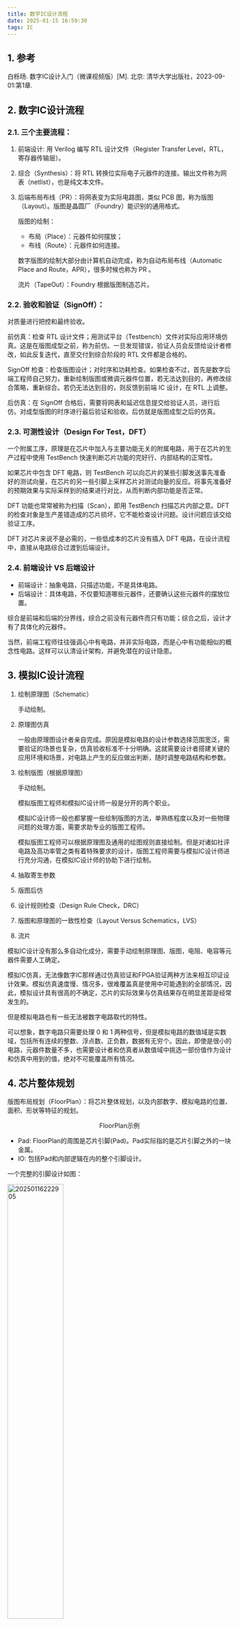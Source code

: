```yaml
---
title: 数字IC设计流程
date: 2025-01-15 16:59:30
tags: IC
---
```


## 1. 参考

白栎旸. 数字IC设计入门（微课视频版）[M]. 北京: 清华大学出版社，2023-09-01:第1章.

## 2. 数字IC设计流程

### 2.1. 三个主要流程：

1. 前端设计: 用 Verilog 编写 RTL 设计文件（Register Transfer Level，RTL，寄存器传输层）。
2. 综合（Synthesis）：将 RTL 转换位实际电子元器件的连接。输出文件称为网表（netlist），也是纯文本文件。
3. 后端布局布线（PR）：将网表变为实际电路图，类似 PCB 图，称为版图（Layout）。版图是晶圆厂（Foundry）能识别的通用格式。

    版图的绘制：
    - 布局（Place）：元器件如何摆放；
    - 布线（Route）：元器件如何连接。

    数字版图的绘制大部分由计算机自动完成，称为自动布局布线（Automatic Place and Route，APR），很多时候也称为 PR 。

    流片（TapeOut）：Foundry 根据版图制造芯片。

### 2.2. 验收和验证（SignOff）：

对质量进行把控和最终验收。

前仿真：检查 RTL 设计文件；用测试平台（Testbench）文件对实际应用环境仿真。这是在版图成型之前，称为前仿。一旦发现错误，验证人员会反馈给设计者修改，如此反复迭代，直至交付到综合阶段的 RTL 文件都是合格的。

SignOff 检查：检查版图设计；对时序和功耗检查。如果检查不过，首先是数字后端工程师自己努力，重新绘制版图或微调元器件位置，若无法达到目的，再修改综合策略，重新综合。若仍无法达到目的，则反馈到前端 IC 设计，在 RTL 上调整。

后仿真：在 SignOff 合格后，需要将网表和延迟信息提交给验证人员，进行后仿。对成型版图的时序进行最后验证和验收。后仿就是版图成型之后的仿真。

### 2.3. 可测性设计（Design For Test，DFT）

一个附属工序，原理是在芯片中加入与主要功能无关的附属电路，用于在芯片的生产过程中使用 TestBench 快速判断芯片功能的完好行、内部结构的正常性。

如果芯片中包含 DFT 电路，则 TestBench 可以向芯片的某些引脚发送事先准备好的测试向量，在芯片的另一些引脚上采样芯片对测试向量的反应。将事先准备好的预期效果与实际采样到的结果进行对比，从而判断内部功能是否正常。

DFT 功能也常常被称为扫描（Scan），即用 TestBench 扫描芯片内部之意。DFT 的检查对象是生产差错造成的芯片损坏，它不能检查设计问题。设计问题应该交给验证工序。

DFT 对芯片来说不是必需的，一些低成本的芯片没有插入 DFT 电路，在设计流程中，直接从电路综合过渡到后端设计。

### 2.4. 前端设计 VS 后端设计

- 前端设计：抽象电路，只描述功能，不是具体电路。
- 后端设计：具体电路，不仅要知道哪些元器件，还要确认这些元器件的摆放位置。

综合是前端和后端的分界线，综合之前没有元器件而只有功能；综合之后，设计才有了具体化的元器件。

当然，前端工程师往往强调心中有电路，并非实际电路，而是心中有功能相似的概念性电路。这样可以认清设计架构，并避免潜在的设计隐患。


## 3. 模拟IC设计流程

1. 绘制原理图（Schematic）

    手动绘制。

2. 原理图仿真

    一般由原理图设计者亲自完成。原因是模拟电路的设计参数选择范围宽泛，需要验证的场景也复杂，仿真验收标准不十分明确。这就需要设计者搭建关键的应用环境和场景，对电路上产生的反应做出判断，随时调整电路结构和参数。

3. 绘制版图（根据原理图）

    手动绘制。
    
    模拟版图工程师和模拟IC设计师一般是分开的两个职业。
    
    模拟IC设计师一般也都掌握一些绘制版图的方法，单熟练程度以及对一些物理问题的处理方面，需要求助专业的版图工程师。

    模拟版图工程师可以根据原理图及通用的绘图规则直接绘制。但是对诸如社评电路及高功率管之类有着特殊要求的设计，版图工程师需要与模拟IC设计师进行充分沟通，在模拟IC设计师的协助下进行绘制。

4. 抽取寄生参数
5. 版图后仿
6. 设计规则检查（Design Rule Check，DRC）
7. 版图和原理图的一致性检查（Layout Versus Schematics，LVS）
8. 流片

模拟IC设计没有那么多自动化成分，需要手动绘制原理图、版图，电阻、电容等元器件需要人工确定。

模拟IC仿真，无法像数字IC那样通过仿真验证和FPGA验证两种方法来相互印证设计效果。模拟仿真速度慢、情况多，很难覆盖真是使用中可能遇到的全部情况，因此，模拟设计具有很高的不确定，芯片的实际效果与仿真结果存在明显差距是经常发生的。

但是模拟电路也有一些无法被数字电路取代的特性。

可以想象，数字电路只需要处理 0 和 1 两种信号，但是模拟电路的数值域是实数域，包括所有连续的整数、浮点数、正负数，数据有无穷个。因此，即使是很小的电路，元器件数量不多，也需要设计者和仿真者从数值域中挑选一部份值作为设计和仿真中用到的值，绝对不可能覆盖所有情况。


## 4. 芯片整体规划

版图布局规划（FloorPlan）：将芯片整体规划，以及内部数字、模拟电路的位置、面积、形状等特征的规划。

<figure style="text-align:center;">
<img TODO width="50%"/>
<figcaption>FloorPlan示例</figcaption>
</figure>

- Pad: FloorPlan的周围是芯片引脚(Pad)。Pad实际指的是芯片引脚之外的一块金属。
- IO: 包括Pad和内部逻辑在内的整个引脚设计。

一个完整的引脚设计如图：

<img src="https://i.postimg.cc/MKfPd9z4/20250116222905.jpg" alt="20250116222905" width="50%"/>

- 封装: 芯片外面的塑料壳子称为芯片的封装，大体分为两种：插针式（引脚如针）、表贴式（引脚扁平）。

## 5. IC设计工具

EDA 公司：电子设计自动化（Electronic Design Automation）公司，粗略来说，数字设计常用 Synopsys ，模拟设计常用 Cadence ， Mentor 在一些细分领域有优势。

| 数字/模块 | 数字流程 | 常用软件 | 其他软件 |
|------------|----------|----------|----------|
| 数字       | RTL 编写 | Vim/Gvim | 普通文本编辑器 |
| 数字       | 仿真     | VCS (Synopsys) | Incisive (Cadence) |
| 数字       | 看波形   | Verdi (Synopsys) | DVE (Synopsys) |
| 数字       | 设计检查 | Spyglass (Synopsys) | Simvision (Cadence) |
| 数字       | 综合     | DC (Synopsys) | ModelSim (Mentor) |
| 数字       | 时序仿真 | PT (Synopsys) | nLint (Cadence) |
| 数字       | 自动布局布线 | ICC2 (Synopsys) | Genus (Cadence) |
| 数字       | 设计版图形式验证 | Formality (Synopsys) | Tempus (Cadence) |
| 数字       | 提取寄生参数 | StarRC (Synopsys) |  |
| 模拟       | 原理图/版图/仿真等 | Virtuoso (Cadence) | Calibre (Mentor) |
| 模拟       | 寄生提取/DRC/LVS | Calibre (Mentor) |  |

仿真加速器： **Palladium** (Cadence) 、 **ZeBu** (Synopsys) 。


### 5.1. 数字IC设计工具

RTL 仿真工具：有 Synopsys 的 VCS ，Cadence 的 Incisive （也叫 irun ）。这些工具可以胜任前仿、后仿、UVM 架构（Universal Verification Methodology，通用验证方法学）的仿真。Cadence 的 irun 与模拟设计工具 Virtuoso 工具中集成的 AMS 仿真工具相结合，支持数字模拟电路混合仿真。

波形查看工具：一般集成在仿真工具中。VCS 的波形软件叫 DVE ， Incisive 的波形软件叫 SimVision 。但在这个领域，一家名为 Novas 的公司的软件，以其明快的界面、方便的功能、快捷的操作，异军突起，得到了广泛的认可，它就是 Verdi （以音乐家威尔第的名字命名，前身叫 Debussy ，以音乐家德彪西的名字命名）。 Verdi 现已被 Synopsys 收购。 Mentor 的仿真和看波形软件叫 ModelSim ，主要用于 FPGA 功能的仿真。

RTL 语法检查工具： Atrenta 公司的 Sypyglass ，可以检查语法、跨时钟域处理方案的可靠性，甚至可以在内部执行综合、功耗评估和简单的布局布线，使它能全方位地给出设计建议。现已被 Synopsys 收购。 Cadence 的对应检查工具是 nLint 。

综合工具：即将 RTL 转化为实际电路的工具，常用的的有 Synopsys 的 Design Compiler (DC) ，该工具内部还有一些 Synopsys 开发的库，能够帮助设计者减小面积，提高性能，例如加法器、乘法器等，这些设计好的子模块在 DC 中被称为 DesignWare (DW) 。可以是让工具自动从 RTL 中识别出可用 DW 替换的代码，也可以是设计者手动例化 DW 模块。 Cadence 相应的工具叫 Genus （原名叫 RTL Compiler ）。

版图自动布局布线软件： Synopsys 有 ICC2 （旧版为 ICC ）， Cadence 有 Innovus （原名 Encounter ），两个软件都被广泛使用。由于两个软件的操作命令不同，后端工程师往往只掌握其中一种。 Synopsys 为了增强客户的黏性，开发了一个银河（ MilkyWay ）流程，从前端到后端，通过专用的二进制文件 (db) 传输，占用空间小，处理效率高，但也有许多公司使用 DC 综合，再将网表导入 Innovus 进行布局布线。

SignOff 工具：即对整个设计的时序、功耗评估。 Synopsys 的 Prime Time (PT) ， Cadence 的 Tempus 。目前， PT 已经称为业内 SignOff 的标准。实际上，时序分析在 DC 中也能做，但两者在分析方法、细节考虑全面度、分析速度等方面存在差异。在综合时使用 DC 检查，而在 SignOff 时，使用 PT 检查。

形式验证工具：也称为逻辑等效行检查（ Logic Equivalece Check, LEC ），将 RTL 和网表进行一一对照。因为从 RTL 到综合网表，以及从综合网表到后端网表的过程，可能意外地改变原有功能和设计意图，所以需要进行检查。 Synopsys 的工具时 Formality ， Candence 的工具是 Conformal 。

寄生参数的提取工具：进入设计版图阶段，可以确定走线的延迟。该值受信号负载、线路长短、粗细、周围线路等多重影响，需要用模型和查表进行计算，才能得到确切的值。该过程称为寄生参数的提取。一般使用 Synopsys 的 StarRC 。提取出来的信息可用于 PT 进行 SignOff 。

上述工具，最主要的控制语法是 TCL 语言， EDA 工具大多以该语言为基础，扩展出各种专用命令。

除了以上数字设计工具，还有一些更加细分的工具类型，比如仿真加速器，有 Cadence 的 Palladium 、 Synopsys 的 ZeBu 。

### 5.2. 模拟IC设计工具

主要是 Cadence 的 Virtuoso 。与数字设计中繁多的工具不同， Virtuoso 能满足大部分设计需求，例如绘制并仿真原理图、绘制并仿真版图、数模混合仿真等。实际上， Virtuoso 更像集成开发环境（ Integrated Development Environment, IDE ），它包含很多独立的设计工具，如仿真工具 Spectre 等。

SignOff 工具：Mentor 的 Calibre 可以用来提取寄生参数、进行 DRC 和 LVS 检查。


### 5.3. 职位、分工与工具

| 大职位   | 细分职位 | 功能 | 常用工具 |
|--------|---------|------|---------|
| 数字   | 数字 IC 设计 | 设计芯片中的数字电路 | Vim, VCS, Verdi, Spyglass, DC 等 |
| 数字   | 数字 IC 验证 | 验证芯片中的数字电路功能 | VCS, Verdi 等 |
| 数字   | 数字 IC 后端 | 将抽象电路转换为版图 | ICC2, Innovus, Calibre, PT 等 |
| 数字   | 其他职位, 如 SignOff, DFT 等 | 负责在数字电路中插入 DFT、对最终的版图进行时序、面积、功耗的检查等 | DC, PT, Formality 等 |
| 模拟   | 模拟 IC 设计 | 设计芯片中的模拟电路 | Virtuoso 等 |
| 模拟   | 模拟版图 | 将电路原理图做成版图 | Virtuoso, Calibre 等 |
| 软件   | 嵌入式软件工程师 | (1) 参与芯片开发/验证 (2) 参与 SDK (3) 参与芯片应用方案 | Keil, SourceInsight, Visual Studio 等 |
| 软件方案 | 测试工程师 | (1) 对芯片设计性能的测试 (2) 芯片量产测试 | 兼用软件和硬件工具 |
| 硬方案   | 应用工程师 | 做电路板，为芯片找到合适的应用场景 | Pads, Altium Designer, Cadence 等 |


```
管理
├── 研发
│   ├── 数字IC设计
│   ├── 数字IC验证
│   └── 数字后端
│   └── 模拟IC设计
│       └── 模拟版图
├── 测试
│   ├── 研发类测试
│   │   ├── 方案测试
│   │   └── 量产测试
│   └── 客户测试
├── 销售
└── 方案
    ├── 硬件方案
    └── 软件方案
```


### 5.4. EDA 与 Foundry 的关系

普通软件公司无力开发 EDA 软件。因为 EDA 厂商需要和 Foundry 厂商紧密合作，才能获得有关的生产细节数据，从而帮助用户进行更加准确的仿真、寄生参数的提取、规则的检查。不同的 EDA 工具抽取的寄生参数可能不同，原因可能是不同的工具获得的工艺数据不同。

国内 EDA 厂商要想打破垄断，不仅要靠软件技术，还要与各大 Foundry 厂达成战略合作，共享工艺数据，才能做出有实用价值的 EDA 工具。


## 6. 概念

### 6.1. 寄存器：

register，这是对功能强调的名称，其物理实体很多，比如触发器 (Flip-Flop, FF)和锁存器(Latch)等等。在数字设计中，主要提倡触发器。

寄存器是受控于时钟沿的元器件， Foundry 会在标准单元库中提供多种寄存器。

触发器是由边沿信号而非电平信号导致数据存储的。触发源一般是时钟信号。

锁存器较少使用，它一般以非时钟信号为存储控制，靠电平触发。一般不连接时钟，只是连接一根普通的信号线。这种锁存器一般很少被纳入时钟计算中，因为它既不属于组合逻辑，又无法像触发器一样作为时序路径的起终点，所以时序上无法通过工具保证，只能通过工程师来保证。

本书说的寄存器，基本可以替换为触发器。在数字芯片 EDA 工具链中，两个概念也是混用的，一个 reg 既可以指寄存器，也可以指触发器。另外，所谓时序逻辑门电路，也基本等同于触发器。

### 6.2. 设计(Design)的边界

<img src="https://i.postimg.cc/gjQMGZHN/20250116211433.jpg" alt="20250116211433" width="50%"/>

- Pad：芯片（封装）之外的引脚。
- 元器件：指芯片内的组合逻辑门电路及时序逻辑门电路。这些标准的元器件也被称为标准单元(Standard Cell)。元器件也称为逻辑门。
- 标准单元库/工艺库：元器件的集合。
- I/O: 如前“FloorPlan”对IO的解释，I/O是包括Pad和内部逻辑在内的整个引脚设计。在标准单元库中是一种标准单元，但是它比较特殊，可能与其他标准单元不放在同一个标准单元库中。驱动电平也可能不同。
- 通用单元库: 在综合时，有一个中间步骤是将 RTL 抽象逻辑先映射为**通用单元(Generic Boolean)**，然后映射到**标准单元**。通用单元与工艺无关，也不包含物理特性，只有功能属性，与 RTL 描述类似。而标准单元既有功能属性，又有延迟、电压等工艺属性，与工艺和 Foundry 相关。
- lef文件: Library Exchange Format. 描述特定流片工艺下元器件的物理属性。
- lib文件: Library. 描述特定流片工艺下元器件的功能属性。lib文件常常要被编译为二进制的db文件才能在某些EDA工具上使用。 lef 和 lib 文件都是技术库。

    数字设计只能在 Foundry 提供的已有的选项中挑选元器件。

- def文件: Design Exchange Format. 设计除了 RTL 外，也可以带有物理信息，保存为 def 文件，基础内容是设计的形状和尺寸，扩展内容包括端口的分布位置、RAM和ROM等硬核的放置位置、内部元器件的放置和布线位置等。 RTL 和 def 统称为设计。

自己写的模块可以称为设备(Device)或模块(Module)。

用设备一词主要强调它具备相对独立的功能，在介绍SoC架构等上层逻辑时较为常用，设备也经常被替换为单元(Unit)一词，它指人为设计的单元，而非标准单元。一个设计可以包含很多个设备。

用模块一词，主要强调它在设计文件结构上的独立性，在介绍通用设计和底层逻辑时较为常用。
